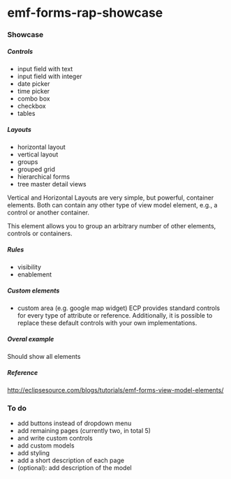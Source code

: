 emf-forms-rap-showcase
======================

### Showcase

##### Controls
* input field with text
* input field with integer
* date picker
* time picker
* combo box
* checkbox
* tables

##### Layouts
* horizontal layout 
* vertical layout 
* groups
* grouped grid
* hierarchical forms
* tree master detail views

Vertical and Horizontal Layouts are very simple, but powerful, container elements. Both can contain any other type of view model element, e.g., a control or another container. 

This element allows you to group an arbitrary number of other elements, controls or containers.

##### Rules
* visibility
* enablement

##### Custom elements
* custom area (e.g. google map widget)
ECP provides standard controls for every type of attribute or reference. Additionally, it is possible to replace these default controls with your own implementations. 

##### Overal example
Should show all elements


##### Reference
http://eclipsesource.com/blogs/tutorials/emf-forms-view-model-elements/


### To do
* add buttons instead of dropdown menu
* add remaining pages (currently two, in total 5)
 * and write custom controls
* add custom models
* add styling
* add a short description of each page
* (optional): add description of the model

